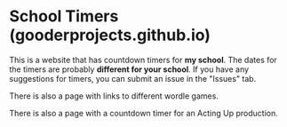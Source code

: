 # School Timers (gooderprojects.github.io)
This is a website that has countdown timers for **my school**. The dates for the timers are probably **different for your school**. If you have any suggestions for timers, you can submit an issue in the "Issues" tab.

There is also a page with links to different wordle games.

There is also a page with a countdown timer for an Acting Up production.
